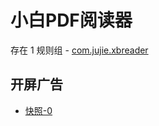 # 小白PDF阅读器

存在 1 规则组 - [com.jujie.xbreader](/src/apps/com.jujie.xbreader.ts)

## 开屏广告

- [快照-0](https://gkd-kit.songe.li/import/12840884)
